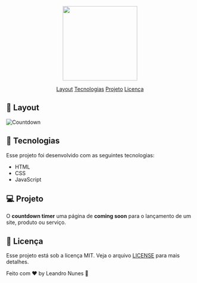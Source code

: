 <div align="center">
<img src="https://user-images.githubusercontent.com/99052605/172703439-10e6ee71-c9bc-4336-955b-2a84fad7f573.png" width="200px">
</div>

<p align="center">
  <a href="#-Layout">Layout</a>
  <a href="#-Tecnologias">Tecnologias</a>
  <a href="#-Projeto">Projeto</a>
  <a href="#-Licença">Licença</a>

## 🔖 Layout
![Countdown](https://user-images.githubusercontent.com/99052605/172703189-1ad3faed-fb75-471b-965a-df267e031516.png)

## 🚀 Tecnologias
  Esse projeto foi desenvolvido com as seguintes tecnologias:
  + HTML
  + CSS
  + JavaScript
  
  ## 💻 Projeto
  O <strong>countdown timer</strong> uma página de <strong>coming soon</strong> para o lançamento de um site, produto ou serviço.
  
  ## 📝 Licença
  Esse projeto está sob a licença MIT. Veja o arquivo <a href="https://github.com/leonunesdev/Countdown/blob/main/LICENSE">LICENSE</a> para mais detalhes.
  
  Feito com ♥ by Leandro Nunes 👋
